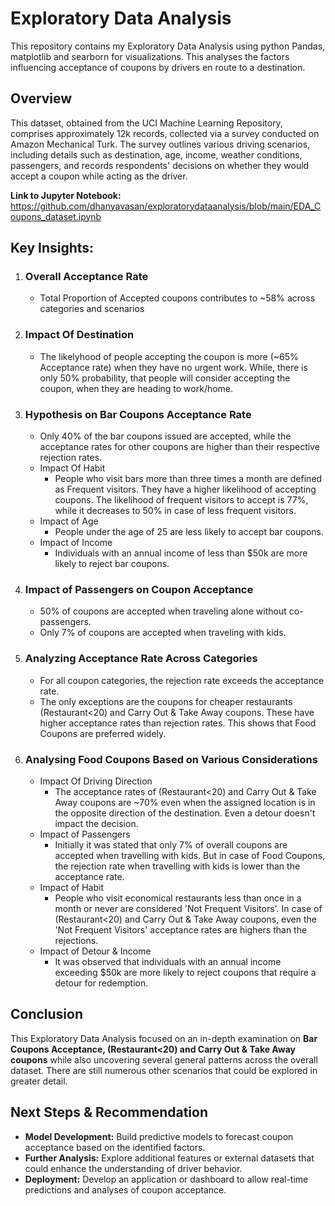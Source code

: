 # Exploratory Data Analysis

This repository contains my Exploratory Data Analysis using python Pandas, matplotlib and searborn for visualizations. This analyses the factors influencing acceptance of coupons by drivers en route to a destination.

## Overview
This dataset, obtained from the UCI Machine Learning Repository, comprises approximately 12k records, collected via a survey conducted on Amazon Mechanical Turk. The survey outlines various driving scenarios, including details such as destination, age, income, weather conditions, passengers, and records respondents' decisions on whether they would accept a coupon while acting as the driver.

**Link to Jupyter Notebook:** https://github.com/dhanyavasan/exploratorydataanalysis/blob/main/EDA_Coupons_dataset.ipynb


## Key Insights:

1. ### Overall Acceptance Rate
   * Total Proportion of Accepted coupons contributes to ~58% across categories and scenarios
2. ### Impact Of Destination
   * The likelyhood of people accepting the coupon is more (~65% Acceptance rate) when they have no urgent work. While, there is only 50% probability, that people will consider accepting the coupon, when they are heading to work/home.
3. ### Hypothesis on Bar Coupons Acceptance Rate
    * Only 40% of the bar coupons issued are accepted, while the acceptance rates for other coupons are higher than their respective rejection rates.
    * Impact Of Habit
        * People who visit bars more than three times a month are defined as Frequent visitors. They have a higher likelihood of accepting coupons. The likelihood of frequent visitors to accept is 77%, while it decreases to 50% in case of less frequent visitors.
    * Impact of Age
      * People under the age of 25 are less likely to accept bar coupons.
    * Impact of Income
      * Individuals with an annual income of less than $50k are more likely to reject bar coupons.
4. ### Impact of Passengers on Coupon Acceptance
    * 50% of coupons are accepted when traveling alone without co-passengers.
    * Only 7% of coupons are accepted when traveling with kids.
5. ### Analyzing Acceptance Rate Across Categories
    * For all coupon categories, the rejection rate exceeds the acceptance rate.
    * The only exceptions are the coupons for cheaper restaurants (Restaurant<20) and Carry Out & Take Away coupons. These have higher acceptance rates than rejection rates. This shows that Food Coupons are preferred widely.
6. ### Analysing Food Coupons Based on Various Considerations
   * Impact Of Driving Direction
      * The acceptance rates of (Restaurant<20) and Carry Out & Take Away coupons are ~70% even when the assigned location is in the opposite direction of the destination.
        Even a detour doesn't impact the decision.
   * Impact of Passengers
      * Initially it was stated that only 7% of overall coupons are accepted when travelling with kids. But in case of Food Coupons, the rejection rate when travelling with kids is lower than the acceptance rate.
   * Impact of Habit
       * People who visit economical restaurants less than once in a month or never are considered 'Not Frequent Visitors'. In case of (Restaurant<20) and Carry Out & Take Away coupons, even the 'Not Frequent Visitors' acceptance rates are highers than the rejections.
    * Impact of Detour & Income
        * It was observed that individuals with an annual income exceeding $50k are more likely to reject coupons that require a detour for redemption.
    
## Conclusion
This Exploratory Data Analysis focused on an in-depth examination on **Bar Coupons Acceptance, (Restaurant<20) and Carry Out & Take Away coupons** while also uncovering several general patterns across the overall dataset. There are still numerous other scenarios that could be explored in greater detail.

## Next Steps & Recommendation
* **Model Development:** Build predictive models to forecast coupon acceptance based on the identified factors.
* **Further Analysis:** Explore additional features or external datasets that could enhance the understanding of driver behavior.
* **Deployment:** Develop an application or dashboard to allow real-time predictions and analyses of coupon acceptance.
   
      
    







